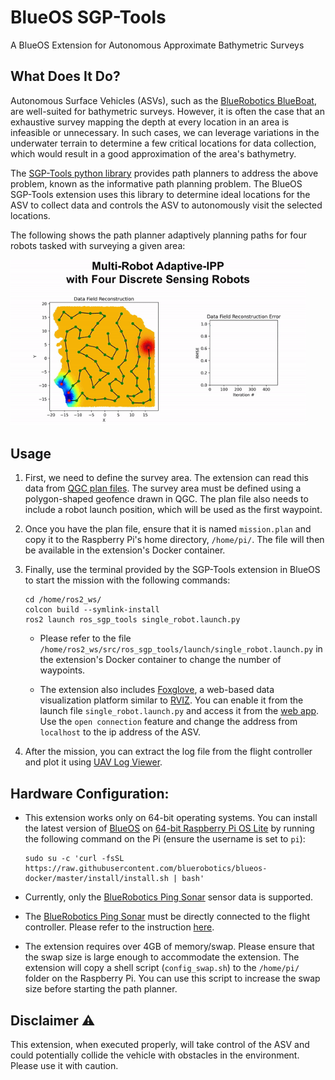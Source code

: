 # BlueOS SGP-Tools
A BlueOS Extension for Autonomous Approximate Bathymetric Surveys

## What Does It Do?
Autonomous Surface Vehicles (ASVs), such as the [BlueRobotics BlueBoat](https://bluerobotics.com/store/boat/blueboat/blueboat/), are well-suited for bathymetric surveys. However, it is often the case that an exhaustive survey mapping the depth at every location in an area is infeasible or unnecessary. In such cases, we can leverage variations in the underwater terrain to determine a few critical locations for data collection, which would result in a good approximation of the area's bathymetry.

The [SGP-Tools python library](https://www.itskalvik.com/sgp-tools) provides path planners to address the above problem, known as the informative path planning problem. The BlueOS SGP-Tools extension uses this library to determine ideal locations for the ASV to collect data and controls the ASV to autonomously visit the selected locations.

The following shows the path planner adaptively planning paths for four robots tasked with surveying a given area:
<div style="text-align:left">
<p><a href="http://itskalvik.com/sgp-tools">
<img width="472" src="../.assets/AIPP-4R.gif">
</a></p>
</div>

## Usage
1. First, we need to define the survey area. The extension can read this data from [QGC plan files](https://docs.qgroundcontrol.com/Stable_V4.3/en/qgc-user-guide/plan_view/plan_geofence.html). The survey area must be defined using a polygon-shaped geofence drawn in QGC. The plan file also needs to include a robot launch position, which will be used as the first waypoint.

2. Once you have the plan file, ensure that it is named ```mission.plan``` and copy it to the Raspberry Pi's home directory, ```/home/pi/```. The file will then be available in the extension's Docker container.

3. Finally, use the terminal provided by the SGP-Tools extension in BlueOS to start the mission with the following commands:
    ```
    cd /home/ros2_ws/
    colcon build --symlink-install
    ros2 launch ros_sgp_tools single_robot.launch.py
    ```

    * Please refer to the file ```/home/ros2_ws/src/ros_sgp_tools/launch/single_robot.launch.py``` in the extension's Docker container to change the number of waypoints.

    * The extension also includes [Foxglove](https://foxglove.dev/product), a web-based data visualization platform similar to [RVIZ](https://docs.ros.org/en/humble/Tutorials/Intermediate/RViz/RViz-User-Guide/RViz-User-Guide.html). You can enable it from the launch file ```single_robot.launch.py``` and access it from the [web app](https://app.foxglove.dev/). Use the ```open connection``` feature and change the address from ```localhost``` to the ip address of the ASV. 

6. After the mission, you can extract the log file from the flight controller and plot it using [UAV Log Viewer](https://plot.ardupilot.org/#/).

## Hardware Configuration:
- This extension works only on 64-bit operating systems. You can install the latest version of [BlueOS](https://github.com/bluerobotics/BlueOS) on [64-bit Raspberry Pi OS Lite](https://www.raspberrypi.com/software/operating-systems/) by running the following command on the Pi (ensure the username is set to ```pi```):
    ```
    sudo su -c 'curl -fsSL https://raw.githubusercontent.com/bluerobotics/blueos-docker/master/install/install.sh | bash'
    ```

- Currently, only the [BlueRobotics Ping Sonar](https://bluerobotics.com/store/sonars/echosounders/ping-sonar-r2-rp/) sensor data is supported.

- The [BlueRobotics Ping Sonar](https://bluerobotics.com/store/sonars/echosounders/ping-sonar-r2-rp/) must be directly connected to the flight controller. Please refer to the instruction [here](https://ardupilot.org/copter/docs/common-bluerobotics-ping.html).

- The extension requires over 4GB of memory/swap. Please ensure that the swap size is large enough to accommodate the extension. The extension will copy a shell script (```config_swap.sh```) to the ```/home/pi/``` folder on the Raspberry Pi. You can use this script to increase the swap size before starting the path planner.

## Disclaimer ⚠️
This extension, when executed properly, will take control of the ASV and could potentially collide the vehicle with obstacles in the environment. Please use it with caution.